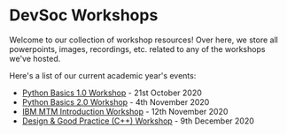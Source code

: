 # DevSoc Workshops
Welcome to our collection of workshop resources! Over here, we store all powerpoints, images, recordings, etc. related to any of the workshops we've hosted.  

Here's a list of our current academic year's events:
* [Python Basics 1.0 Workshop](https://github.com/NTUDevSoc/Workshops/tree/main/Python%20Workshop%201) - 21st October 2020
* [Python Basics 2.0 Workshop](https://github.com/NTUDevSoc/Workshops/tree/main/Python%20Workshop%202) - 4th November 2020
* [IBM MTM Introduction Workshop](https://github.com/NTUDevSoc/Workshops/tree/main/MTM%20Workshop) - 12th November 2020
* [Design & Good Practice (C++) Workshop](https://github.com/NTUDevSoc/Workshops/tree/main/C%2B%2B%20Good%20Practice) - 9th December 2020

